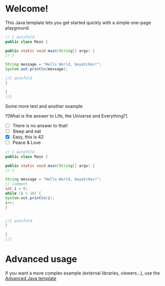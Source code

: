 # Welcome!

This Java template lets you get started quickly with a simple one-page playground.

```java runnable
// { autofold
public class Main {

public static void main(String[] args) {
// }

String message = "Hello World, beyatches!";
System.out.println(message);

//{ autofold
}

}
//}
```

Some more text and another example

?[What is the answer to Life, the Universe and Everything?]
-[ ] There is no answer to that!
-[ ] Sleep and eat
-[x] Easy, this is 42
-[ ] Peace & Love

```java runnable
// { autofold
public class Main {

public static void main(String[] args) {
// }

String message = "Hello World, beyatches!";
// comment
int i = 0;
while (i < 10) {
System.out.println(i);
i++;
}


//{ autofold
}

}
//}
```

# Advanced usage

If you want a more complex example (external libraries, viewers...), use the [Advanced Java template](https://tech.io/select-repo/385)
